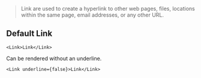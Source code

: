 > Link are used to create a hyperlink to other web pages, files, locations within the same page, email addresses, or any other URL.

## Default Link
```react
<Link>Link</Link>
```
Can be rendered without an underline.
```react
<Link underline={false}>Link</Link>
```
